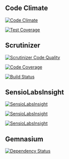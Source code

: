 ## Code Climate

[![Code Climate](https://codeclimate.com/github/miukoba/TDD-Money-PHP/badges/gpa.svg)](https://codeclimate.com/github/miukoba/TDD-Money-PHP)

[![Test Coverage](https://codeclimate.com/github/miukoba/TDD-Money-PHP/badges/coverage.svg)](https://codeclimate.com/github/miukoba/TDD-Money-PHP)


## Scrutinizer

[![Scrutinizer Code Quality](https://scrutinizer-ci.com/g/miukoba/TDD-Money-PHP/badges/quality-score.png?b=master)](https://scrutinizer-ci.com/g/miukoba/TDD-Money-PHP/?branch=master)

[![Code Coverage](https://scrutinizer-ci.com/g/miukoba/TDD-Money-PHP/badges/coverage.png?b=master)](https://scrutinizer-ci.com/g/miukoba/TDD-Money-PHP/?branch=master)

[![Build Status](https://scrutinizer-ci.com/g/miukoba/TDD-Money-PHP/badges/build.png?b=master)](https://scrutinizer-ci.com/g/miukoba/TDD-Money-PHP/build-status/master)


## SensioLabsInsight

[![SensioLabsInsight](https://insight.sensiolabs.com/projects/c86dde9f-aa8e-42a5-88da-72e8a0bbd420/big.png)](https://insight.sensiolabs.com/projects/c86dde9f-aa8e-42a5-88da-72e8a0bbd420)

[![SensioLabsInsight](https://insight.sensiolabs.com/projects/c86dde9f-aa8e-42a5-88da-72e8a0bbd420/small.png)](https://insight.sensiolabs.com/projects/c86dde9f-aa8e-42a5-88da-72e8a0bbd420)

[![SensioLabsInsight](https://insight.sensiolabs.com/projects/c86dde9f-aa8e-42a5-88da-72e8a0bbd420/mini.png)](https://insight.sensiolabs.com/projects/c86dde9f-aa8e-42a5-88da-72e8a0bbd420)


## Gemnasium

[![Dependency Status](https://gemnasium.com/miukoba/TDD-Money-PHP.svg)](https://gemnasium.com/miukoba/TDD-Money-PHP)
